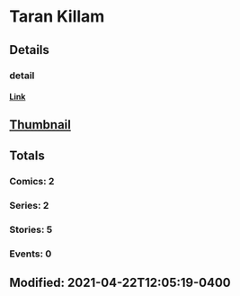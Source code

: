 # Taran  Killam 
## Details
### detail
#### [Link](http://marvel.com/comics/creators/14020/taran_killam?utm_campaign=apiRef&utm_source=225578a89fc76f3d20fbffda5d17a88d)
## [Thumbnail](http://i.annihil.us/u/prod/marvel/i/mg/b/40/image_not_available.jpg)
## Totals
### Comics: 2
### Series: 2
### Stories: 5
### Events: 0
## Modified: 2021-04-22T12:05:19-0400